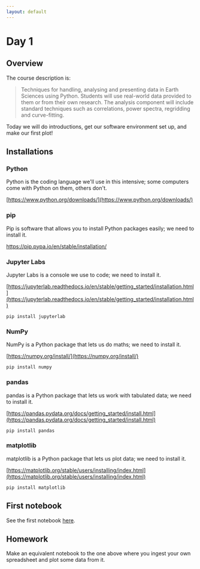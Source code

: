 ```yaml
---
layout: default
---
```


# Day 1

## Overview
The course description is:
> Techniques for handling, analysing and presenting data in Earth Sciences using Python. Students will use real-world data provided to them or from their own research. The analysis component will include standard techniques such as correlations, power spectra, regridding and curve-fitting.

Today we will do introductions, get our software environment set up, and make our first plot!

## Installations

### Python
Python is the coding language we'll use in this intensive; some computers come with Python on them, others don't.

[https://www.python.org/downloads/](https://www.python.org/downloads/)

### pip
Pip is software that allows you to install Python packages easily; we need to install it.

https://pip.pypa.io/en/stable/installation/

### Jupyter Labs
Jupyter Labs is a console we use to code; we need to install it.

[https://jupyterlab.readthedocs.io/en/stable/getting_started/installation.html](https://jupyterlab.readthedocs.io/en/stable/getting_started/installation.html)
```
pip install jupyterlab
```

### NumPy
NumPy is a Python package that lets us do maths; we need to install it.

[https://numpy.org/install/](https://numpy.org/install/)
```
pip install numpy
```

### pandas
pandas is a Python package that lets us work with tabulated data; we need to install it.

[https://pandas.pydata.org/docs/getting_started/install.html](https://pandas.pydata.org/docs/getting_started/install.html)
```
pip install pandas
```

### matplotlib
matplotlib is a Python package that lets us plot data; we need to install it.

[https://matplotlib.org/stable/users/installing/index.html](https://matplotlib.org/stable/users/installing/index.html)
```
pip install matplotlib
```

## First notebook

See the first notebook [here](https://github.com/geomorphlab/medaes/blob/gh-pages/day1/day1.ipynb).

## Homework

Make an equivalent notebook to the one above where you ingest your own spreadsheet and plot some data from it.